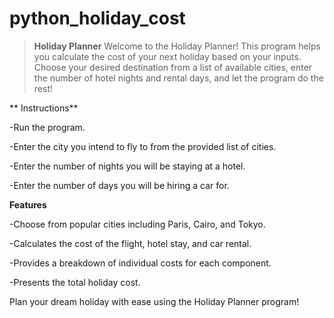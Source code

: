 # python_holiday_cost
> ****Holiday Planner****
Welcome to the Holiday Planner! This program helps you calculate the cost of your next holiday based on your inputs. Choose your desired destination from a list of available cities, enter the number of hotel nights and rental days, and let the program do the rest!

** Instructions**

-Run the program.

-Enter the city you intend to fly to from the provided list of cities.

-Enter the number of nights you will be staying at a hotel.

-Enter the number of days you will be hiring a car for.

 **Features**

-Choose from popular cities including Paris, Cairo, and Tokyo.

-Calculates the cost of the flight, hotel stay, and car rental.

-Provides a breakdown of individual costs for each component.

-Presents the total holiday cost.

Plan your dream holiday with ease using the Holiday Planner program!
